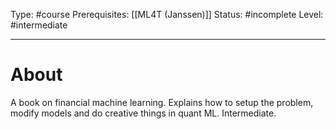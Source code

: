Type: #course
Prerequisites: [[ML4T (Janssen)]]
Status: #incomplete 
Level: #intermediate  

----
# About

A book on financial machine learning. Explains how to setup the problem, modify models and do creative things in quant ML. Intermediate.

